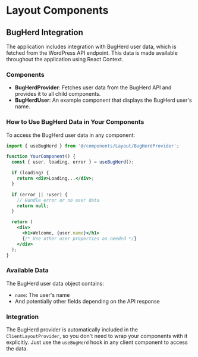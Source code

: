 # Layout Components

## BugHerd Integration

The application includes integration with BugHerd user data, which is fetched from the WordPress API endpoint. This data is made available throughout the application using React Context.

### Components

- **BugHerdProvider**: Fetches user data from the BugHerd API and provides it to all child components.
- **BugHerdUser**: An example component that displays the BugHerd user's name.

### How to Use BugHerd Data in Your Components

To access the BugHerd user data in any component:

```jsx
import { useBugHerd } from '@/components/Layout/BugHerdProvider';

function YourComponent() {
  const { user, loading, error } = useBugHerd();

  if (loading) {
    return <div>Loading...</div>;
  }

  if (error || !user) {
    // Handle error or no user data
    return null;
  }

  return (
    <div>
      <h1>Welcome, {user.name}</h1>
      {/* Use other user properties as needed */}
    </div>
  );
}
```

### Available Data

The BugHerd user data object contains:
- `name`: The user's name
- And potentially other fields depending on the API response

### Integration

The BugHerd provider is automatically included in the `ClientLayoutProvider`, so you don't need to wrap your components with it explicitly. Just use the `useBugHerd` hook in any client component to access the data. 